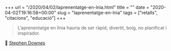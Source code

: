 +++
url = "/2020/04/02/laprenentatge-en-lnia.html"
title = ""
date = "2020-04-02T19:16:58+00:00"
slug = "laprenentatge-en-lnia"
tags = ["retalls", "citacions", "educació"]
+++

> L’aprenentatge en línia hauria de ser ràpid, divertit, boig, no planificat i inspirador.

📎 [Stephen Downes](https://www.downes.ca/post/70681)
